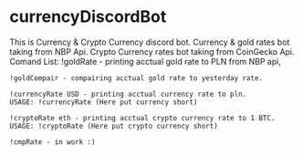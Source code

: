 # currencyDiscordBot

This is Currency & Crypto Currency discord bot. 
Currency & gold rates bot taking from NBP Api.
Crypto Currency rates bot taking from CoinGecko Api.
Comand List:
    !goldRate - printing acctual gold rate to PLN from NBP api,

    !goldCompair - compairing acctual gold rate to yesterday rate.

    !currencyRate USD - printing acctual currency rate to pln. 
    USAGE: !currencyRate (Here put currency short)

    !cryptoRate eth - printing acctual crypto currency rate to 1 BTC.
    USAGE: !cryptoRate (Here put crypto currency short)

    !cmpRate - in work :)